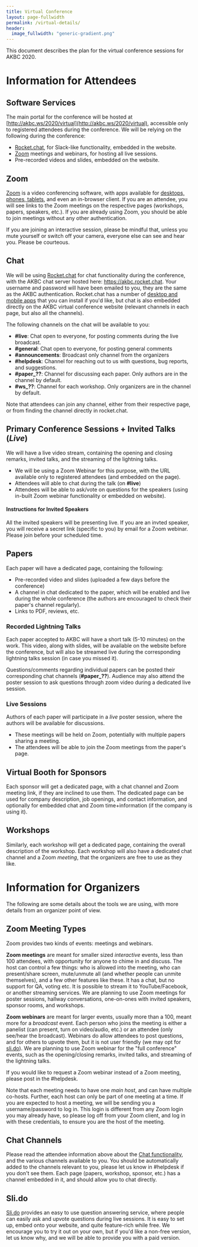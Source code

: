 ```yaml
---
title: Virtual Conference
layout: page-fullwidth
permalink: /virtual-details/
header:
  image_fullwidth: "generic-gradient.png"
---
```


This document describes the plan for the virtual conference sessions for AKBC 2020.

# Information for Attendees

## Software Services

The main portal for the conference will be hosted at [http://akbc.ws/2020/virtual](http://akbc.ws/2020/virtual), accessible only to registered attendees during the conference. We will be relying on the following during the conference:

- [Rocket.chat](http://rocket.chat), for Slack-like functionality, embedded in the website.
- [Zoom](http://zoom.us) meetings and webinars, for hosting all live sessions.
- Pre-recorded videos and slides, embedded on the website.

## Zoom

[Zoom](https://zoom.us/) is a video conferencing software, with apps available for [desktops, phones, tablets](https://zoom.us/download), and even an in-browser client.
If you are an attendee, you will see links to the Zoom meetings on the respective pages (workshops, papers, speakers, etc.).
If you are already using Zoom, you should be able to join meetings without any other authentication.

If you are joining an interactive session, please be mindful that, unless you mute yourself or switch off your camera, everyone else can see and hear you. Please be courteous.

## Chat

We will be using [Rocket.chat](http://rocket.chat) for chat functionality during the conference, with the AKBC chat server hosted here: https://akbc.rocket.chat. 
Your username and password will have been emailed to you, they are the same as the AKBC authentication.
Rocket.chat has a number of [desktop and mobile apps](https://rocket.chat/install) that you can install if you'd like, but chat is also embedded directly on the AKBC virtual conference website (relevant channels in each page, but also all the channels).

The following channels on the chat will be available to you:
- **#live**: Chat open to everyone, for posting comments during the live broadcast.
- **#general**: Chat open to everyone, for posting general comments
- **#announcements**: Broadcast only channel from the organizers
- **#helpdesk**: Channel for reaching out to us with questions, bug reports, and suggestions.
- **#paper_??**: Channel for discussing each paper. Only authors are in the channel by default.
- **#ws_??**: Channel for each workshop. Only organizers are in the channel by default.

Note that attendees can join any channel, either from their respective page, or from finding the channel directly in rocket.chat.

## Primary Conference Sessions + Invited Talks (_Live_)

We will have a live video stream, containing the opening and closing remarks, invited talks, and the streaming of the lightning talks.
- We will be using a Zoom Webinar for this purpose, with the URL available only to registered attendees (and embedded on the page). 
- Attendees will able to chat during the talk (on **#live**)
- Attendees will be able to ask/vote on questions for the speakers (using in-built Zoom webinar functionality or embedded on website). 

#### Instructions for Invited Speakers
All the invited speakers will be presenting live. If you are an invted speaker, you will receive a secret link (specific to you) by email for a Zoom webinar. Please join before your scheduled time.

## Papers

Each paper will have a dedicated page, containing the following:

- Pre-recorded video and slides (uploaded a few days before the conference)
- A channel in chat dedicated to the paper, which will be enabled and live during the whole conference (the authors are encouraged to check their paper's channel regularly).
- Links to PDF, reviews, etc.

### Recorded Lightning Talks

Each paper accepted to AKBC will have a short talk (5-10 minutes) on the work. This video, along with slides, will be available on the website before the conference, but will also be streamed live during the corresponding lightning talks session (in case you missed it).

Questions/comments regarding individual papers can be posted their corresponding chat channels (**#paper_??**).
Audience may also attend the poster session to ask questions through zoom video during a dedicated live session.

### Live Sessions

Authors of each paper will participate in a _live_ poster session, where the authors will be available for discussions.
- These meetings will be held on Zoom, potentially with multiple papers sharing a meeting.
- The attendees will be able to join the Zoom meetings from the paper's page.

## Virtual Booth for Sponsors

Each sponsor will get a dedicated page, with a chat channel and Zoom meeting link, if they are inclined to use them. The dedicated page can be used for company description, job openings, and contact information, and optionally for embedded chat and Zoom time+information (if the company is using it).

## Workshops

Similarly, each workshop will get a dedicated page, containing the overall description of the workshop. Each workshop will also have a dedicated chat channel and a Zoom _meeting_, that the organizers are free to use as they like.

# Information for Organizers

The following are some details about the tools we are using, with more details from an organizer point of view.

## Zoom Meeting Types

Zoom provides two kinds of events: meetings and webinars. 

**Zoom meetings** are meant for smaller sized _interactive_ events, less than 100 attendees, with opportunity for anyone to chime in and discuss. The host can control a few things: who is allowed into the meeting, who can present/share screen, mute/unmute all (and whether people can unmite themselves), and a few other features like these. It has a chat, but no support for QA, voting etc. It is possible to stream it to YouTube/Facebook, or another streaming services. We are planning to use Zoom meetings for poster sessions, hallway conversations, one-on-ones with invited speakers, sponsor rooms, and workshops.

**Zoom webinars** are meant for larger events, usually more than a 100, meant more for a _broadcast_ event. Each person who joins the meeting is either a panelist (can present, turn on video/audio, etc.) or an attendee (only see/hear the broadcast). Webinars do allow attendees to post questions, and for others to upvote them, but it is not user friendly (we may opt for [sli.do](http://sli.do)). We are planning to use Zoom webinar for the "full conference" events, such as the opening/closing remarks, invited talks, and streaming of the lightning talks.

If you would like to request a Zoom webinar instead of a Zoom meeting, please post in the #helpdesk.

Note that each meeting needs to have one _main host_, and can have multiple co-hosts. Further, each host can only be part of one meeting at a time. If you are expected to host a meeting, we will be sending you a username/password to log in. This login is different from any Zoom login you may already have, so please log off from your Zoom client, and log in with these credentials, to ensure you are the host of the meeting.

## Chat Channels

Please read the attendee information above about the [Chat functionality](#chat), and the various channels available to you.
You should be automatically added to the channels relevant to you, please let us know in #helpdesk if you don't see them.
Each page (papers, workshop, sponsor, etc.) has a channel embedded in it, and should allow you to chat directly.

## Sli.do

[Sli.do](http://sli.do) provides an easy to use question answering service, where people can easily ask and upvote questions during live sessions. It is easy to set up, embed onto your website, and quite feature-rich while free. We encourage you to try it out on your own, but if you'd like a non-free version, let us know why, and we will be able to provide you with a paid version.
